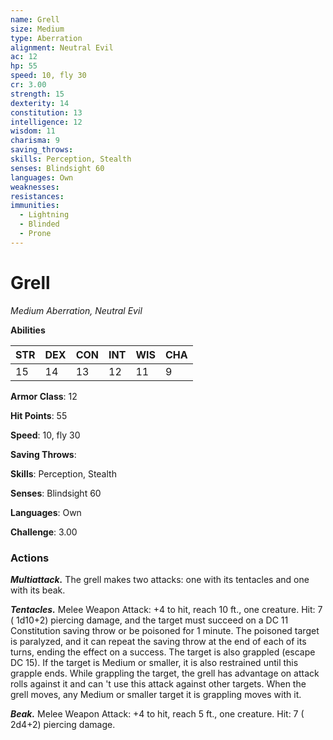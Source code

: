 ```yaml
---
name: Grell
size: Medium
type: Aberration
alignment: Neutral Evil
ac: 12
hp: 55
speed: 10, fly 30
cr: 3.00
strength: 15
dexterity: 14
constitution: 13
intelligence: 12
wisdom: 11
charisma: 9
saving_throws: 
skills: Perception, Stealth
senses: Blindsight 60
languages: Own
weaknesses:
resistances:
immunities:
  - Lightning
  - Blinded
  - Prone
---
```


# Grell

*Medium Aberration, Neutral Evil*

**Abilities**

| STR | DEX | CON | INT | WIS | CHA |
| --- | --- | --- | --- | --- | --- |
| 15 | 14 | 13 | 12 | 11 | 9 |

**Armor Class**: 12

**Hit Points**: 55

**Speed**: 10, fly 30

**Saving Throws**: 

**Skills**: Perception, Stealth

**Senses**: Blindsight 60

**Languages**: Own

**Challenge**: 3.00


### Actions
***Multiattack.*** The grell makes two attacks: one with its tentacles and one with its beak.

***Tentacles.*** Melee Weapon Attack:  +4 to hit, reach 10 ft., one creature. Hit: 7 ( 1d10+2) piercing damage, and the target must succeed on a DC 11 Constitution saving throw or be poisoned for 1 minute. The poisoned target is paralyzed, and it can repeat the saving throw at the end of each of its turns, ending the effect on a success. The target is also grappled (escape DC 15). If the target is Medium or smaller, it is also restrained until this grapple ends. While grappling the target, the grell has advantage on attack rolls against it and can 't use this attack against other targets. When the grell moves, any Medium or smaller target it is grappling moves with it.

***Beak.*** Melee Weapon Attack:  +4 to hit, reach 5 ft., one creature. Hit: 7 ( 2d4+2) piercing damage.

